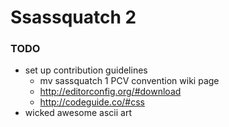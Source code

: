 Ssassquatch 2
=============

### TODO
- set up contribution guidelines
  - mv sassquatch 1 PCV convention wiki page
  - http://editorconfig.org/#download
  - http://codeguide.co/#css
- wicked awesome ascii art
